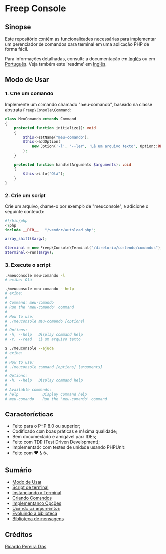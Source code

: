 # Freep Console

## Sinopse

Este repositório contém as funcionalidades necessárias para implementar um gerenciador de
comandos para terminal em uma aplicação PHP de forma fácil.

Para informações detalhadas, consulte a documentação em [Inglês](../en/index.md) ou em [Português](indice.md).
Veja também este 'readme' em [Inglês](../../readme.md).

## Modo de Usar

### 1. Crie um comando

Implemente um comando chamado "meu-comando", baseado na classe abstrata `Freep\Console\Command`:

```php
class MeuComando extends Command
{
    protected function initialize(): void
    {
        $this->setName("meu-comando");
        $this->addOption(
            new Option('-l', '--ler', 'Lê um arquivo texto', Option::REQUIRED)
        );
    }

    protected function handle(Arguments $arguments): void
    {
        $this->info("Olá");
    }
}
```

### 2. Crie um script

Crie um arquivo, chame-o por exemplo de "meuconsole", e adicione o seguinte conteúdo:

```php
#!/bin/php
<?php
include __DIR__ . "/vendor/autoload.php";

array_shift($argv);

$terminal = new Freep\Console\Terminal("/diretorio/contendo/comandos");
$terminal->run($argv);
```

### 3. Execute o script

```bash
./meuconsole meu-comando -l
# exibe: Olá
```

```bash
./meuconsole meu-comando --help
# exibe:
#
# Command: meu-comando
# Run the 'meu-comando' command
# 
# How to use:
# ./meuconsole meu-comando [options]
# 
# Options:
# -h, --help   Display command help
# -r, --read   Lê um arquivo texto
```

```bash
$ ./meuconsole --ajuda
# exibe:
#
# How to use:
# ./meuconsole command [options] [arguments]
# 
# Options:
# -h, --help   Display command help
#
# Available commands:
# help           Display command help
# meu-comando    Run the 'meu-comando' command
```

## Características

- Feito para o PHP 8.0 ou superior;
- Codificado com boas práticas e máxima qualidade;
- Bem documentado e amigável para IDEs;
- Feito com TDD (Test Driven Development);
- Implementado com testes de unidade usando PHPUnit;
- Feito com :heart: &amp; :coffee:.

## Sumário

- [Modo de Usar](01-modo-de-usar.md)
- [Script de terminal](02-script-de-terminal.md)
- [Instanciando o Terminal](03-instanciando-o-terminal.md)
- [Criando Comandos](04-criando-comandos.md)
- [Implementando Opções](05-implementando-opcoes.md)
- [Usando os argumentos](06-usando-os-argumentos.md)
- [Evoluindo a biblioteca](07-evoluindo-a-biblioteca.md)
- [Biblioteca de mensagens](08-biblioteca-de-mensagens.md)

## Créditos

[Ricardo Pereira Dias](https://www.ricardopedias.com.br)

